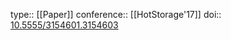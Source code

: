type:: [[Paper]]
conference:: [[HotStorage'17]]
doi:: [10.5555/3154601.3154603](https://dl.acm.org/doi/10.5555/3154601.3154603)
